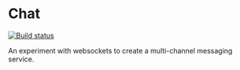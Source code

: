 Chat
======
[![Build status](https://travis-ci.org/timothy-r/chat.svg?branch=master)](https://travis-ci.irg/timothy-r/chat)

An experiment with websockets to create a multi-channel messaging service.
